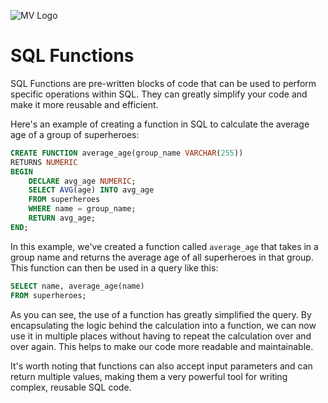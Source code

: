 ![MV Logo](/logo.jpg)

# SQL Functions
SQL Functions are pre-written blocks of code that can be used to perform specific operations within SQL. They can greatly simplify your code and make it more reusable and efficient.

Here's an example of creating a function in SQL to calculate the average age of a group of superheroes:
```sql
CREATE FUNCTION average_age(group_name VARCHAR(255))
RETURNS NUMERIC
BEGIN
    DECLARE avg_age NUMERIC;
    SELECT AVG(age) INTO avg_age
    FROM superheroes
    WHERE name = group_name;
    RETURN avg_age;
END;
```
In this example, we've created a function called `average_age` that takes in a group name and returns the average age of all superheroes in that group. This function can then be used in a query like this:

```sql
SELECT name, average_age(name)
FROM superheroes;
```
As you can see, the use of a function has greatly simplified the query. By encapsulating the logic behind the calculation into a function, we can now use it in multiple places without having to repeat the calculation over and over again. This helps to make our code more readable and maintainable.

It's worth noting that functions can also accept input parameters and can return multiple values, making them a very powerful tool for writing complex, reusable SQL code.
